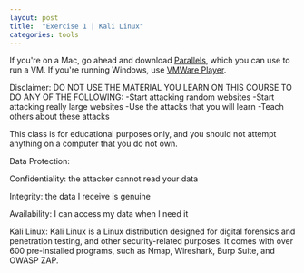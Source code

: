 ```yaml
---
layout: post
title:  "Exercise 1 | Kali Linux"
categories: tools
---
```


If you're on a Mac, go ahead and download [Parallels][parallels], which you can use to run a VM. If you're running Windows, use [VMWare Player][vmware-player].

[parallels]: https://www.parallels.com/
[vmware-player]: https://www.vmware.com/products/workstation-player.html


Disclaimer:
DO NOT USE THE MATERIAL YOU LEARN ON THIS COURSE TO DO ANY OF THE FOLLOWING:
-Start attacking random websites
-Start attacking really large websites
-Use the attacks that you will learn
-Teach others about these attacks

This class is for educational purposes only, and you should not attempt anything on a computer that you do not own.


Data Protection:

Confidentiality: the attacker cannot read your data

Integrity: the data I receive is genuine

Availability: I can access my data when I need it



Kali Linux:
Kali Linux is a Linux distribution designed for digital forensics and penetration testing, and other security-related purposes.
It comes with over 600 pre-installed programs, such as Nmap, Wireshark, Burp Suite, and OWASP ZAP.